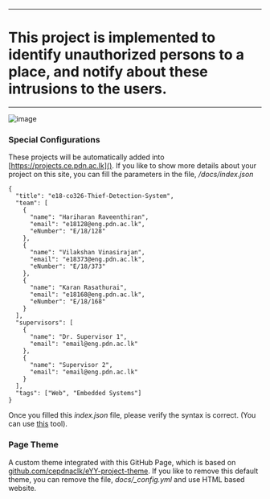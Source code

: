 ___
# This project is implemented to identify unauthorized persons to a place, and notify about these intrusions to the users.
___


![image](https://user-images.githubusercontent.com/11540782/98789936-028d3600-2429-11eb-84be-aaba665fdc75.png)

### Special Configurations

These projects will be automatically added into [https://projects.ce.pdn.ac.lk](). If you like to show more details about your project on this site, you can fill the parameters in the file, _/docs/index.json_

```
{
  "title": "e18-co326-Thief-Detection-System",
  "team": [
    {
      "name": "Hariharan Raveenthiran",
      "email": "e18128@eng.pdn.ac.lk",
      "eNumber": "E/18/128"
    },
    {
      "name": "Vilakshan Vinasirajan",
      "email": "e18373@eng.pdn.ac.lk",
      "eNumber": "E/18/373"
    },
    {
      "name": "Karan Rasathurai",
      "email": "e18168@eng.pdn.ac.lk",
      "eNumber": "E/18/168"
    }
  ],
  "supervisors": [
    {
      "name": "Dr. Supervisor 1",
      "email": "email@eng.pdn.ac.lk"
    },
    {
      "name": "Supervisor 2",
      "email": "email@eng.pdn.ac.lk"
    }
  ],
  "tags": ["Web", "Embedded Systems"]
}
```

Once you filled this _index.json_ file, please verify the syntax is correct. (You can use [this](https://jsonlint.com/) tool).

### Page Theme

A custom theme integrated with this GitHub Page, which is based on [github.com/cepdnaclk/eYY-project-theme](https://github.com/cepdnaclk/eYY-project-theme). If you like to remove this default theme, you can remove the file, _docs/\_config.yml_ and use HTML based website.
